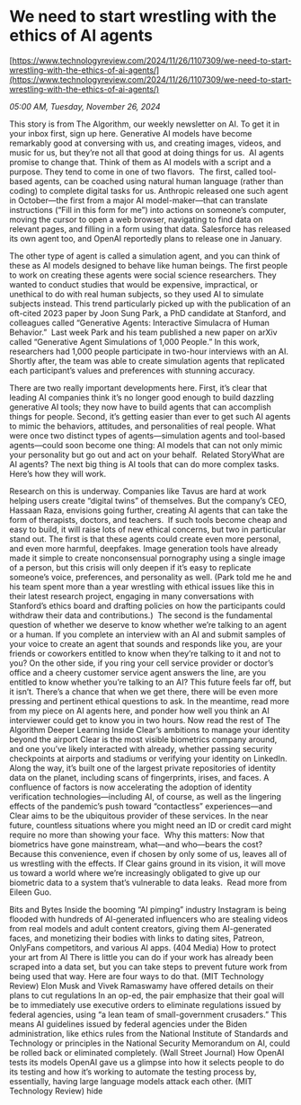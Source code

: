 # We need to start wrestling with the ethics of AI agents

[https://www.technologyreview.com/2024/11/26/1107309/we-need-to-start-wrestling-with-the-ethics-of-ai-agents/](https://www.technologyreview.com/2024/11/26/1107309/we-need-to-start-wrestling-with-the-ethics-of-ai-agents/)

*05:00 AM, Tuesday, November 26, 2024*

This story is from The Algorithm, our weekly newsletter on AI. To get it in your inbox first, sign up here. Generative AI models have become remarkably good at conversing with us, and creating images, videos, and music for us, but they’re not all that good at doing things for us.   AI agents promise to change that. Think of them as AI models with a script and a purpose. They tend to come in one of two flavors.  The first, called tool-based agents, can be coached using natural human language (rather than coding) to complete digital tasks for us. Anthropic released one such agent in October—the first from a major AI model-maker—that can translate instructions (“Fill in this form for me”) into actions on someone’s computer, moving the cursor to open a web browser, navigating to find data on relevant pages, and filling in a form using that data. Salesforce has released its own agent too, and OpenAI reportedly plans to release one in January.

The other type of agent is called a simulation agent, and you can think of these as AI models designed to behave like human beings. The first people to work on creating these agents were social science researchers. They wanted to conduct studies that would be expensive, impractical, or unethical to do with real human subjects, so they used AI to simulate subjects instead. This trend particularly picked up with the publication of an oft-cited 2023 paper by Joon Sung Park, a PhD candidate at Stanford, and colleagues called “Generative Agents: Interactive Simulacra of Human Behavior.”  Last week Park and his team published a new paper on arXiv called “Generative Agent Simulations of 1,000 People.” In this work, researchers had 1,000 people participate in two-hour interviews with an AI. Shortly after, the team was able to create simulation agents that replicated each participant’s values and preferences with stunning accuracy.

There are two really important developments here. First, it’s clear that leading AI companies think it’s no longer good enough to build dazzling generative AI tools; they now have to build agents that can accomplish things for people. Second, it’s getting easier than ever to get such AI agents to mimic the behaviors, attitudes, and personalities of real people. What were once two distinct types of agents—simulation agents and tool-based agents—could soon become one thing: AI models that can not only mimic your personality but go out and act on your behalf.  Related StoryWhat are AI agents? The next big thing is AI tools that can do more complex tasks. Here’s how they will work.

Research on this is underway. Companies like Tavus are hard at work helping users create “digital twins” of themselves. But the company’s CEO, Hassaan Raza, envisions going further, creating AI agents that can take the form of therapists, doctors, and teachers.  If such tools become cheap and easy to build, it will raise lots of new ethical concerns, but two in particular stand out. The first is that these agents could create even more personal, and even more harmful, deepfakes. Image generation tools have already made it simple to create nonconsensual pornography using a single image of a person, but this crisis will only deepen if it’s easy to replicate someone’s voice, preferences, and personality as well. (Park told me he and his team spent more than a year wrestling with ethical issues like this in their latest research project, engaging in many conversations with Stanford’s ethics board and drafting policies on how the participants could withdraw their data and contributions.)  The second is the fundamental question of whether we deserve to know whether we’re talking to an agent or a human. If you complete an interview with an AI and submit samples of your voice to create an agent that sounds and responds like you, are your friends or coworkers entitled to know when they’re talking to it and not to you? On the other side, if you ring your cell service provider or doctor’s office and a cheery customer service agent answers the line, are you entitled to know whether you’re talking to an AI?  This future feels far off, but it isn’t. There’s a chance that when we get there, there will be even more pressing and pertinent ethical questions to ask. In the meantime, read more from my piece on AI agents here, and ponder how well you think an AI interviewer could get to know you in two hours.  Now read the rest of The Algorithm Deeper Learning Inside Clear’s ambitions to manage your identity beyond the airport Clear is the most visible biometrics company around, and one you’ve likely interacted with already, whether passing security checkpoints at airports and stadiums or verifying your identity on LinkedIn. Along the way, it’s built one of the largest private repositories of identity data on the planet, including scans of fingerprints, irises, and faces. A confluence of factors is now accelerating the adoption of identity verification technologies—including AI, of course, as well as the lingering effects of the pandemic’s push toward “contactless” experiences—and Clear aims to be the ubiquitous provider of these services. In the near future, countless situations where you might need an ID or credit card might require no more than showing your face.  Why this matters: Now that biometrics have gone mainstream, what—and who—bears the cost? Because this convenience, even if chosen by only some of us, leaves all of us wrestling with the effects. If Clear gains ground in its vision, it will move us toward a world where we’re increasingly obligated to give up our biometric data to a system that’s vulnerable to data leaks.  Read more from Eileen Guo.

Bits and Bytes Inside the booming “AI pimping” industry Instagram is being flooded with hundreds of AI-generated influencers who are stealing videos from real models and adult content creators, giving them AI-generated faces, and monetizing their bodies with links to dating sites, Patreon, OnlyFans competitors, and various AI apps. (404 Media) How to protect your art from AI There is little you can do if your work has already been scraped into a data set, but you can take steps to prevent future work from being used that way. Here are four ways to do that. (MIT Technology Review) Elon Musk and Vivek Ramaswamy have offered details on their plans to cut regulations In an op-ed, the pair emphasize that their goal will be to immediately use executive orders to eliminate regulations issued by federal agencies, using “a lean team of small-government crusaders.” This means AI guidelines issued by federal agencies under the Biden administration, like ethics rules from the National Institute of Standards and Technology or principles in the National Security Memorandum on AI, could be rolled back or eliminated completely. (Wall Street Journal) How OpenAI tests its models OpenAI gave us a glimpse into how it selects people to do its testing and how it’s working to automate the testing process by, essentially, having large language models attack each other. (MIT Technology Review) hide


